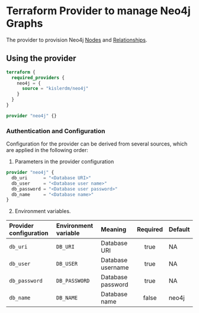 # Terraform Provider to manage Neo4j Graphs

The provider to provision Neo4j [Nodes](https://neo4j.com/docs/getting-started/appendix/graphdb-concepts/#graphdb-node)
and [Relationships](https://neo4j.com/docs/getting-started/appendix/graphdb-concepts/#graphdb-relationship).

## Using the provider

```terraform
terraform {
  required_providers {
    neo4j = {
      source = "kislerdm/neo4j"
    }
  }
}

provider "neo4j" {}
```

### Authentication and Configuration

Configuration for the provider can be derived from several sources, which are applied in the following order:

1. Parameters in the provider configuration

```terraform
provider "neo4j" {
  db_uri      = "<Database URI>"
  db_user     = "<Database user name>"
  db_password = "<Database user password>"
  db_name     = "<Database name>"
}
```

2. Environment variables.

| Provider configuration | Environment variable | Meaning           | Required | Default |
|:-----------------------|:---------------------|:------------------|:--------:|:--------|
| `db_uri`               | `DB_URI`             | Database URI      |   true   | NA      |
| `db_user`              | `DB_USER`            | Database username |   true   | NA      |
| `db_password`          | `DB_PASSWORD`        | Database password |   true   | NA      |
| `db_name`              | `DB_NAME`            | Database name     |  false   | neo4j   |
